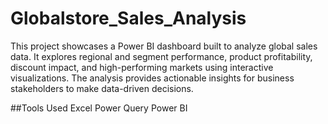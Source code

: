 # Globalstore_Sales_Analysis
This project showcases a Power BI dashboard built to analyze global sales data. It explores regional and segment performance, product profitability, discount impact, and high-performing markets using interactive visualizations. The analysis provides actionable insights for business stakeholders to make data-driven decisions.

##Tools Used
Excel
Power Query
Power BI

